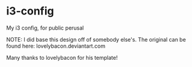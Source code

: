 i3-config
=========

My i3 config, for public perusal

NOTE: I did base this design off of somebody else's. The original can be found here: lovelybacon.deviantart.com 

Many thanks to lovelybacon for his template!
